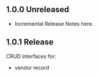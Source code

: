 ## 1.0.0 Unreleased
* Incremental Release Notes here.

## 1.0.1 Release
CRUD interfaces for:
* vendor record
